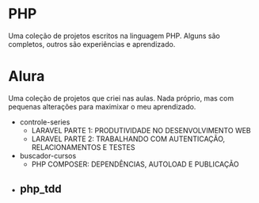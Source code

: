 # PHP
Uma coleção de projetos escritos na linguagem PHP. Alguns são completos, outros são experiências e aprendizado.

# Alura
Uma coleção de projetos que criei nas aulas. Nada próprio, mas com pequenas alterações para maximixar o meu aprendizado.
- controle-series
  - LARAVEL PARTE 1: PRODUTIVIDADE NO DESENVOLVIMENTO WEB
  - LARAVEL PARTE 2: TRABALHANDO COM AUTENTICAÇÃO, RELACIONAMENTOS E TESTES
- buscador-cursos
  - PHP COMPOSER: DEPENDÊNCIAS, AUTOLOAD E PUBLICAÇÃO
- php_tdd
  - 